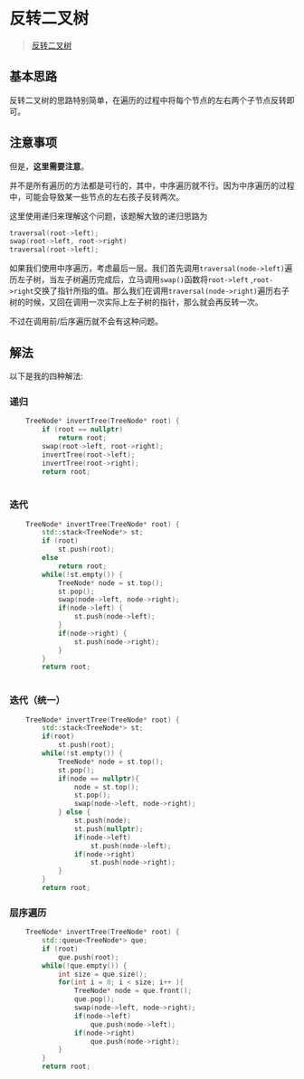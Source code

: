 # 反转二叉树

> [反转二叉树](https://leetcode.cn/problems/invert-binary-tree/)

## 基本思路

反转二叉树的思路特别简单，在遍历的过程中将每个节点的左右两个子节点反转即可。

## 注意事项

但是，**这里需要注意**。

并不是所有遍历的方法都是可行的，其中，中序遍历就不行。因为中序遍历的过程中，可能会导致某一些节点的左右孩子反转两次。

这里使用递归来理解这个问题，该题解大致的递归思路为

```cpp
traversal(root->left);
swap(root->left, root->right)
traversal(root->left);
```

如果我们使用中序遍历，考虑最后一层。我们首先调用`traversal(node->left)`遍历左子树，当左子树遍历完成后，立马调用`swap()`函数将`root->left` ,`root->right`交换了指针所指的值。那么我们在调用`traversal(node->right)`遍历右子树的时候，又回在调用一次实际上左子树的指针，那么就会再反转一次。

不过在调用前/后序遍历就不会有这种问题。

## 解法

以下是我的四种解法:

### 递归

```cpp
    TreeNode* invertTree(TreeNode* root) {
        if (root == nullptr)
            return root;
        swap(root->left, root->right);
        invertTree(root->left);
        invertTree(root->right);
        return root;
 
```

### 迭代

```cpp
    TreeNode* invertTree(TreeNode* root) {
        std::stack<TreeNode*> st;
        if (root)
            st.push(root);
        else
            return root;
        while(!st.empty()) {
            TreeNode* node = st.top();
            st.pop();
            swap(node->left, node->right);
            if(node->left) {
                st.push(node->left);
            }
            if(node->right) {
                st.push(node->right);
            }
        }
        return root;
    
```

### 迭代（统一）

```cpp
    TreeNode* invertTree(TreeNode* root) {
        std::stack<TreeNode*> st;
        if(root)
            st.push(root);
        while(!st.empty()) {
            TreeNode* node = st.top();
            st.pop();
            if(node == nullptr){
                node = st.top();
                st.pop();
                swap(node->left, node->right);
            } else {
                st.push(node);
                st.push(nullptr);
                if(node->left)
                    st.push(node->left);
                if(node->right)
                    st.push(node->right);
            }
        }
        return root;

```

### 层序遍历

```cpp
    TreeNode* invertTree(TreeNode* root) {
        std::queue<TreeNode*> que;
        if (root)
            que.push(root);
        while(!que.empty()) {
            int size = que.size();
            for(int i = 0; i < size; i++ ){
                TreeNode* node = que.front();
                que.pop();
                swap(node->left, node->right);
                if(node->left)
                    que.push(node->left);
                if(node->right)
                    que.push(node->right);
            }
        }
        return root;

```
